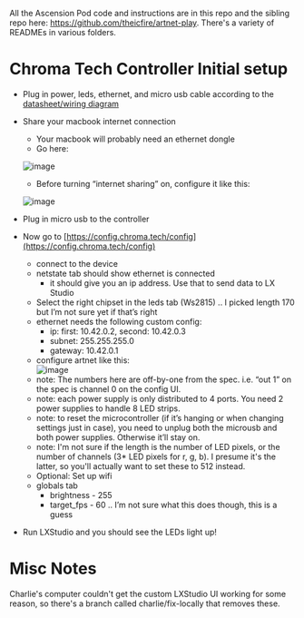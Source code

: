 All the Ascension Pod code and instructions are in this repo and the sibling repo here: https://github.com/theicfire/artnet-play. There's a variety of READMEs in various folders.

# Chroma Tech Controller Initial setup
- Plug in power, leds, ethernet, and micro usb cable according to the [datasheet/wiring diagram](https://www.dropbox.com/scl/fi/zt8h76kfujvkiadot2hft/angio-8-spec-sheet_2023-06-26.pdf?rlkey=1cgoomvrvl1kbumfncs4wq463&dl=0)
    
- Share your macbook internet connection
    - Your macbook will probably need an ethernet dongle
    - Go here:

    ![image](https://github.com/cstigler/LXStudio-AscensionPod/assets/442311/6aa6ce7e-c67c-4cce-9d76-f3c690ea5b4e)
    
    - Before turning “internet sharing” on, configure it like this:
        
    ![image](https://github.com/cstigler/LXStudio-AscensionPod/assets/442311/725223e0-e2c6-4d40-8635-267be443baeb)

- Plug in micro usb to the controller
- Now go to [https://config.chroma.tech/config](https://config.chroma.tech/config)
    - connect to the device
    - netstate tab should show ethernet is connected
        - it should give you an ip address. Use that to send data to LX Studio
    - Select the right chipset in the leds tab (Ws2815) .. I picked length 170 but I’m not sure yet if that’s right
    - ethernet needs the following custom config:
        - ip: first: 10.42.0.2, second: 10.42.0.3
        - subnet: 255.255.255.0
        - gateway: 10.42.0.1
    - configure artnet like this:  
      ![image](https://github.com/cstigler/LXStudio-AscensionPod/assets/442311/661cce52-8a67-4b0b-9ca7-672ab3aeb9f4)
    - note: The numbers here are off-by-one from the spec. i.e. “out 1” on the spec is channel 0 on the config UI.
    - note: each power supply is only distributed to 4 ports. You need 2 power supplies to handle 8 LED strips.
    - note: to reset the microcontroller (if it’s hanging or when changing settings just in case), you need to unplug both the microusb and both power supplies. Otherwise it’ll stay on.
    - note: I'm not sure if the length is the number of LED pixels, or the number of channels (3* LED pixels for r, g, b). I presume it's the latter, so you'll actually want to set these to 512 instead.
    - Optional: Set up wifi
    - globals tab
        - brightness - 255
        - target_fps - 60 .. I’m not sure what this does though, this is a guess
- Run LXStudio and you should see the LEDs light up!

# Misc Notes
Charlie's computer couldn't get the custom LXStudio UI working for some reason, so there's a branch called charlie/fix-locally that removes these.
